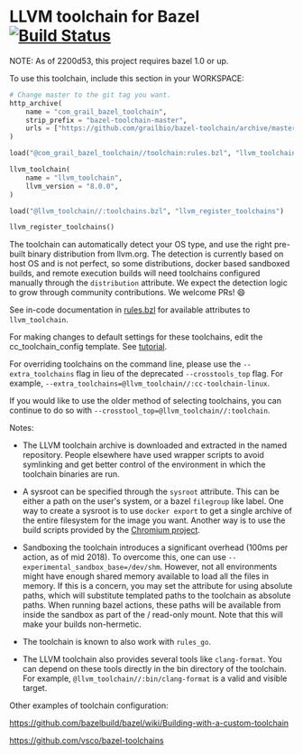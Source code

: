 LLVM toolchain for Bazel [![Build Status](https://travis-ci.org/grailbio/bazel-toolchain.svg?branch=master)](https://travis-ci.org/grailbio/bazel-toolchain)
=================

NOTE: As of 2200d53, this project requires bazel 1.0 or up.

To use this toolchain, include this section in your WORKSPACE:
```python
# Change master to the git tag you want.
http_archive(
    name = "com_grail_bazel_toolchain",
    strip_prefix = "bazel-toolchain-master",
    urls = ["https://github.com/grailbio/bazel-toolchain/archive/master.tar.gz"],
)

load("@com_grail_bazel_toolchain//toolchain:rules.bzl", "llvm_toolchain")

llvm_toolchain(
    name = "llvm_toolchain",
    llvm_version = "8.0.0",
)

load("@llvm_toolchain//:toolchains.bzl", "llvm_register_toolchains")

llvm_register_toolchains()
```

The toolchain can automatically detect your OS type, and use the right
pre-built binary distribution from llvm.org. The detection is currently
based on host OS and is not perfect, so some distributions, docker based
sandboxed builds, and remote execution builds will need toolchains configured
manually through the `distribution` attribute. We expect the detection logic to
grow through community contributions. We welcome PRs! :smile:

See in-code documentation in [rules.bzl](toolchain/rules.bzl) for available
attributes to `llvm_toolchain`.

For making changes to default settings for these toolchains, edit the
cc_toolchain_config template. See [tutorial](
https://github.com/bazelbuild/bazel/blob/master/site/docs/tutorial/cc-toolchain-config.md).

For overriding toolchains on the command line, please use the
`--extra_toolchains` flag in lieu of the deprecated `--crosstools_top` flag.
For example, `--extra_toolchains=@llvm_toolchain//:cc-toolchain-linux`.

If you would like to use the older method of selecting toolchains, you can
continue to do so with `--crosstool_top=@llvm_toolchain//:toolchain`.

Notes:

- The LLVM toolchain archive is downloaded and extracted in the named
  repository.  People elsewhere have used wrapper scripts to avoid symlinking
  and get better control of the environment in which the toolchain binaries are
  run.

- A sysroot can be specified through the `sysroot` attribute. This can be either
  a path on the user's system, or a bazel `filegroup` like label. One way to
  create a sysroot is to use `docker export` to get a single archive of the
  entire filesystem for the image you want. Another way is to use the build
  scripts provided by the
  [Chromium project](https://chromium.googlesource.com/chromium/src/+/HEAD/docs/linux_sysroot.md).

- Sandboxing the toolchain introduces a significant overhead (100ms per
  action, as of mid 2018). To overcome this, one can use
  `--experimental_sandbox_base=/dev/shm`.  However, not all environments might
  have enough shared memory available to load all the files in memory. If this
  is a concern, you may set the attribute for using absolute paths, which will
  substitute templated paths to the toolchain as absolute paths. When running
  bazel actions, these paths will be available from inside the sandbox as part of
  the / read-only mount. Note that this will make your builds non-hermetic.

- The toolchain is known to also work with `rules_go`.

- The LLVM toolchain also provides several tools like `clang-format`. You can
  depend on these tools directly in the bin directory of the toolchain. For
  example, `@llvm_toolchain//:bin/clang-format` is a valid and visible target.

Other examples of toolchain configuration:

https://github.com/bazelbuild/bazel/wiki/Building-with-a-custom-toolchain

https://github.com/vsco/bazel-toolchains
